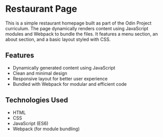 # Restaurant Page

This is a simple restaurant homepage built as part of the Odin Project curriculum. The page dynamically renders content using JavaScript modules and Webpack to bundle the files. It features a menu section, an about section, and a basic layout styled with CSS.

## Features

- Dynamically generated content using JavaScript
- Clean and minimal design
- Responsive layout for better user experience
- Bundled with Webpack for modular and efficient code

## Technologies Used

- HTML
- CSS
- JavaScript (ES6)
- Webpack (for module bundling)

